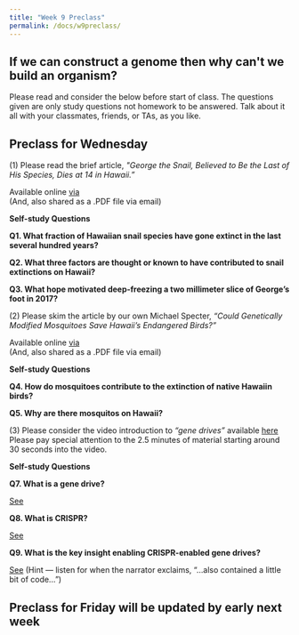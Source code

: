 ```yaml
---
title: "Week 9 Preclass"
permalink: /docs/w9preclass/
---
```


## If we can construct a genome then why can't we build an organism?

Please read and consider the below before start of class. The questions given are only study questions not homework to be answered. Talk about it all with your classmates, friends, or TAs, as you like.

## Preclass for Wednesday 
   
(1) Please read the brief article, *"George the Snail, Believed to Be the Last of His Species, Dies at 14 in Hawaii.”*

Available online [via](https://www.nytimes.com/2019/01/10/science/snail-dead-george-species.html)  
(And, also shared as a .PDF file via email)

**Self-study Questions**

**Q1. What fraction of Hawaiian snail species have gone extinct in the last several hundred years?**  

**Q2. What three factors are thought or known to have contributed to snail extinctions on Hawaii?**  

**Q3. What hope motivated deep-freezing a two millimeter slice of George’s foot in 2017?** 


(2) Please skim the article by our own Michael Specter, *“Could Genetically Modified Mosquitoes Save Hawaii’s Endangered Birds?”*  

Available online [via](https://www.newyorker.com/news/daily-comment/could-genetically-modified-mosquitoes-save-hawaiis-endangered-birds)   
(And, also shared as a .PDF file via email)

**Self-study Questions**

**Q4. How do mosquitoes contribute to the extinction of native Hawaiin birds?**  

**Q5. Why are there mosquitos on Hawaii?**   

(3) Please consider the video introduction to *“gene drives”* available [here](https://youtu.be/KgvhUPiDdq8)   
Please pay special attention to the 2.5 minutes of material starting around 30 seconds into the video.   

**Self-study Questions** 

**Q7. What is a gene drive?**

[See](https://youtu.be/KgvhUPiDdq8?t=30)   

**Q8. What is CRISPR?**   

[See](https://youtu.be/KgvhUPiDdq8?t=54)   

**Q9. What is the key insight enabling CRISPR-enabled gene drives?**    

[See](https://youtu.be/KgvhUPiDdq8?t=98) (Hint — listen for when the narrator exclaims, “…also contained a little bit of code…”)   


## Preclass for  Friday will be updated by early next week

